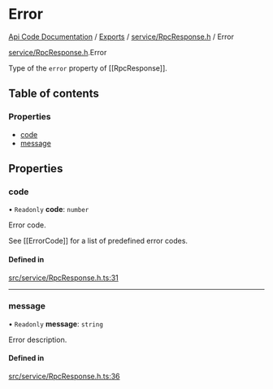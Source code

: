 # Error
 
[Api Code Documentation](../README.md) / [Exports](../modules.md) / [service/RpcResponse.h](../modules/service_RpcResponse_h.md) / Error

[service/RpcResponse.h](../modules/service_RpcResponse_h.md).Error

Type of the `error` property of [[RpcResponse]].

## Table of contents

### Properties

- [code](service_RpcResponse_h.Error.md#code)
- [message](service_RpcResponse_h.Error.md#message)

## Properties

### code

• `Readonly` **code**: `number`

Error code.

See [[ErrorCode]] for a list of predefined error codes.

#### Defined in

[src/service/RpcResponse.h.ts:31](https://github.com/openkfw/TruBudget/blob/3b9e793/api/src/service/RpcResponse.h.ts#L31)

___

### message

• `Readonly` **message**: `string`

Error description.

#### Defined in

[src/service/RpcResponse.h.ts:36](https://github.com/openkfw/TruBudget/blob/3b9e793/api/src/service/RpcResponse.h.ts#L36)
